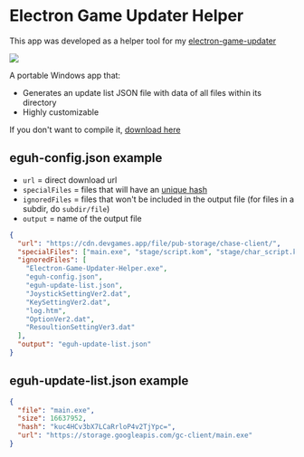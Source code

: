 # Electron Game Updater Helper

This app was developed as a helper tool for my [electron-game-updater](https://github.com/gustavokei/electron-game-updater)

![](https://i.imgur.com/9ohs6JO.gif)

A portable Windows app that:

- Generates an update list JSON file with data of all files within its directory
- Highly customizable

If you don't want to compile it, [download here](https://github.com/gustavokei/electron-game-updater-helper/releases)

## eguh-config.json example

- `url` = direct download url
- `specialFiles` = files that will have an [unique hash](https://nodejs.org/api/crypto.html#crypto_crypto_createhash_algorithm_options)
- `ignoredFiles` = files that won't be included in the output file (for files in a subdir, do `subdir/file`)
- `output` = name of the output file

```json
{
  "url": "https://cdn.devgames.app/file/pub-storage/chase-client/",
  "specialFiles": ["main.exe", "stage/script.kom", "stage/char_script.kom"],
  "ignoredFiles": [
    "Electron-Game-Updater-Helper.exe",
    "eguh-config.json",
    "eguh-update-list.json",
    "JoystickSettingVer2.dat",
    "KeySettingVer2.dat",
    "log.htm",
    "OptionVer2.dat",
    "ResoultionSettingVer3.dat"
  ],
  "output": "eguh-update-list.json"
}
```

## eguh-update-list.json example

```json
{
  "file": "main.exe",
  "size": 16637952,
  "hash": "kuc4HCv3bX7LCaRrloP4v2TjYpc=",
  "url": "https://storage.googleapis.com/gc-client/main.exe"
}
```
